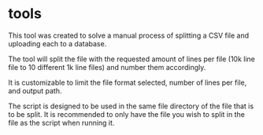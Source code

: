 # tools

This tool was created to solve a manual process of splitting a CSV file and uploading each to a database. 

The tool will split the file with the requested amount of lines per file (10k line file to 10 different 1k line files) and number them accordingly.

It is customizable to limit the file format selected, number of lines per file, and output path.


The script is designed to be used in the same file directory of the file that is to be split. It is recommended to only have the file you wish to split in the file as the script when running it. 
